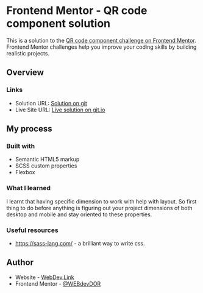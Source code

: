 # Frontend Mentor - QR code component solution

This is a solution to the [QR code component challenge on Frontend Mentor](https://www.frontendmentor.io/challenges/qr-code-component-iux_sIO_H). Frontend Mentor challenges help you improve your coding skills by building realistic projects. 


## Overview

### Links
- Solution URL: [Solution on git](https://github.com/WEBdevDOR/qr-code-component-main-FrontEndMentor)
- Live Site URL: [Live solution on git.io](https://webdevdor.github.io/qr-code-component-main-FrontEndMentor/)


## My process

### Built with
- Semantic HTML5 markup
- SCSS custom properties
- Flexbox

### What I learned
I learnt that having specific dimension to work with help with layout. 
So first thing to do before anything is figuring out your project dimensions of both desktop and mobile and stay oriented to these properties.


### Useful resources

- https://sass-lang.com/ - a brilliant way to write css. 

## Author

- Website - [WebDev.Link](https://github.com/WEBdevDOR)
- Frontend Mentor - [@WEBdevDOR](hhttps://www.frontendmentor.io/profile/WEBdevDOR)